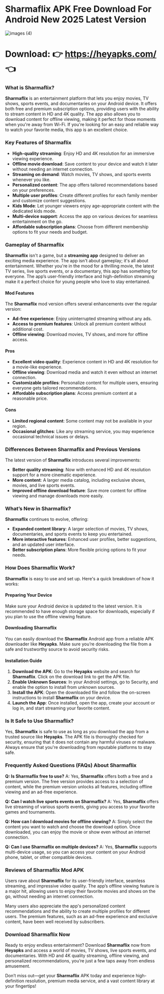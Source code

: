 # Sharmaflix APK Free Download For Android New 2025 Latest Version
![images (4)](https://github.com/user-attachments/assets/05354f48-8897-4c66-9274-b28bde384e50)


# Download: 👉 https://heyapks.com/ 👈


### What is Sharmaflix?

**Sharmaflix** is an entertainment platform that lets you enjoy movies, TV shows, sports events, and documentaries on your Android device. It offers both free and premium subscription options, providing users with the ability to stream content in HD and 4K quality. The app also allows you to download content for offline viewing, making it perfect for those moments when you're away from Wi-Fi. If you're looking for an easy and reliable way to watch your favorite media, this app is an excellent choice.

### Key Features of Sharmaflix

- **High-quality streaming**: Enjoy HD and 4K resolution for an immersive viewing experience.
- **Offline movie download**: Save content to your device and watch it later without needing an internet connection.
- **Streaming on demand**: Watch movies, TV shows, and sports events whenever you like.
- **Personalized content**: The app offers tailored recommendations based on your preferences.
- **Multiple user profiles**: Create different profiles for each family member and customize content suggestions.
- **Kids Mode**: Let younger viewers enjoy age-appropriate content with the dedicated kids mode.
- **Multi-device support**: Access the app on various devices for seamless entertainment on the go.
- **Affordable subscription plans**: Choose from different membership options to fit your needs and budget.

### Gameplay of Sharmaflix

**Sharmaflix** isn't a game, but a **streaming app** designed to deliver an exciting media experience. The app isn't about gameplay; it's all about entertainment. Whether you're in the mood for a thrilling movie, the latest TV series, live sports events, or a documentary, this app has something for everyone. The app’s user-friendly interface and high-definition streaming make it a perfect choice for young people who love to stay entertained.

#### Mod Features

The **Sharmaflix** mod version offers several enhancements over the regular version:
- **Ad-free experience**: Enjoy uninterrupted streaming without any ads.
- **Access to premium features**: Unlock all premium content without additional cost.
- **Offline viewing**: Download movies, TV shows, and more for offline access.

#### Pros

- **Excellent video quality**: Experience content in HD and 4K resolution for a movie-like experience.
- **Offline viewing**: Download media and watch it even without an internet connection.
- **Customizable profiles**: Personalize content for multiple users, ensuring everyone gets tailored recommendations.
- **Affordable subscription plans**: Access premium content at a reasonable price.

#### Cons

- **Limited regional content**: Some content may not be available in your region.
- **Occasional glitches**: Like any streaming service, you may experience occasional technical issues or delays.

### Differences Between Sharmaflix and Previous Versions

The latest version of **Sharmaflix** introduces several improvements:
- **Better quality streaming**: Now with enhanced HD and 4K resolution support for a more cinematic experience.
- **More content**: A larger media catalog, including exclusive shows, movies, and live sports events.
- **Improved offline download feature**: Save more content for offline viewing and manage downloads more easily.

### What’s New in Sharmaflix?

**Sharmaflix** continues to evolve, offering:
- **Expanded content library**: A larger selection of movies, TV shows, documentaries, and sports events to keep you entertained.
- **More interactive features**: Enhanced user profiles, better suggestions, and an updated user interface.
- **Better subscription plans**: More flexible pricing options to fit your needs.

### How Does Sharmaflix Work?

**Sharmaflix** is easy to use and set up. Here's a quick breakdown of how it works:

#### Preparing Your Device
Make sure your Android device is updated to the latest version. It is recommended to have enough storage space for downloads, especially if you plan to use the offline viewing feature.

#### Downloading Sharmaflix
You can easily download the **Sharmaflix** Android app from a reliable APK downloader like **Heyapks**. Make sure you’re downloading the file from a safe and trustworthy source to avoid security risks.

#### Installation Guide

1. **Download the APK**: Go to the **Heyapks** website and search for **Sharmaflix**. Click on the download link to get the APK file.
2. **Enable Unknown Sources**: In your Android settings, go to Security, and enable the option to install from unknown sources.
3. **Install the APK**: Open the downloaded file and follow the on-screen instructions to install **Sharmaflix** on your device.
4. **Launch the App**: Once installed, open the app, create your account or log in, and start streaming your favorite content.

### Is It Safe to Use Sharmaflix?

Yes, **Sharmaflix** is safe to use as long as you download the app from a trusted source like **Heyapks**. The APK file is thoroughly checked for security, ensuring that it does not contain any harmful viruses or malware. Always ensure that you're downloading from reputable platforms to stay safe.

### Frequently Asked Questions (FAQs) About Sharmaflix

**Q: Is Sharmaflix free to use?**
A: Yes, **Sharmaflix** offers both a free and a premium version. The free version provides access to a selection of content, while the premium version unlocks all features, including offline viewing and an ad-free experience.

**Q: Can I watch live sports events on Sharmaflix?**
A: Yes, **Sharmaflix** offers live streaming of various sports events, giving you access to your favorite games and tournaments.

**Q: How can I download movies for offline viewing?**
A: Simply select the content you want to watch and choose the download option. Once downloaded, you can enjoy the movie or show even without an internet connection.

**Q: Can I use Sharmaflix on multiple devices?**
A: Yes, **Sharmaflix** supports multi-device usage, so you can access your content on your Android phone, tablet, or other compatible devices.

### Reviews of Sharmaflix Mod APK

Users rave about **Sharmaflix** for its user-friendly interface, seamless streaming, and impressive video quality. The app’s offline viewing feature is a major hit, allowing users to enjoy their favorite movies and shows on the go, without needing an internet connection.

Many users also appreciate the app's personalized content recommendations and the ability to create multiple profiles for different users. The premium features, such as an ad-free experience and exclusive content, have been well received by subscribers.

### Download Sharmaflix Now

Ready to enjoy endless entertainment? Download **Sharmaflix** now from **Heyapks** and access a world of movies, TV shows, live sports events, and documentaries. With HD and 4K quality streaming, offline viewing, and personalized recommendations, you’re just a few taps away from endless amusement. 

Don’t miss out—get your **Sharmaflix** APK today and experience high-definition resolution, premium media service, and a vast content library at your fingertips!
